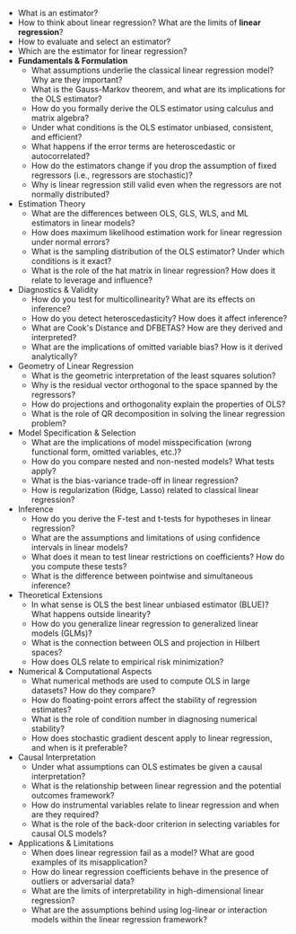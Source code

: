 - What is an estimator?
- How to think about linear regression? What are the limits of **linear regression**?
- How to evaluate and select an estimator?
- Which are the estimator for linear regression?
- **Fundamentals & Formulation**
    - What assumptions underlie the classical linear regression model? Why are they important?
    - What is the Gauss-Markov theorem, and what are its implications for the OLS estimator?
    - How do you formally derive the OLS estimator using calculus and matrix algebra?
    - Under what conditions is the OLS estimator unbiased, consistent, and efficient?
    - What happens if the error terms are heteroscedastic or autocorrelated?
    - How do the estimators change if you drop the assumption of fixed regressors (i.e., regressors are stochastic)?
    - Why is linear regression still valid even when the regressors are not normally distributed?
- Estimation Theory
    - What are the differences between OLS, GLS, WLS, and ML estimators in linear models?
    - How does maximum likelihood estimation work for linear regression under normal errors?
    - What is the sampling distribution of the OLS estimator? Under which conditions is it exact?
    - What is the role of the hat matrix in linear regression? How does it relate to leverage and influence?
- Diagnostics & Validity
    - How do you test for multicollinearity? What are its effects on inference?
    - How do you detect heteroscedasticity? How does it affect inference?
    - What are Cook's Distance and DFBETAS? How are they derived and interpreted?
    - What are the implications of omitted variable bias? How is it derived analytically?
- Geometry of Linear Regression
    - What is the geometric interpretation of the least squares solution?
    - Why is the residual vector orthogonal to the space spanned by the regressors?
    - How do projections and orthogonality explain the properties of OLS?
    - What is the role of QR decomposition in solving the linear regression problem?
- Model Specification & Selection
    - What are the implications of model misspecification (wrong functional form, omitted variables, etc.)?
    - How do you compare nested and non-nested models? What tests apply?
    - What is the bias-variance trade-off in linear regression?
    - How is regularization (Ridge, Lasso) related to classical linear regression?
- Inference
    - How do you derive the F-test and t-tests for hypotheses in linear regression?
    - What are the assumptions and limitations of using confidence intervals in linear models?
    - What does it mean to test linear restrictions on coefficients? How do you compute these tests?
    - What is the difference between pointwise and simultaneous inference?
- Theoretical Extensions
    - In what sense is OLS the best linear unbiased estimator (BLUE)? What happens outside linearity?
    - How do you generalize linear regression to generalized linear models (GLMs)?
    - What is the connection between OLS and projection in Hilbert spaces?
    - How does OLS relate to empirical risk minimization?
- Numerical & Computational Aspects
    - What numerical methods are used to compute OLS in large datasets? How do they compare?
    - How do floating-point errors affect the stability of regression estimates?
    - What is the role of condition number in diagnosing numerical stability?
    - How does stochastic gradient descent apply to linear regression, and when is it preferable?
- Causal Interpretation
    - Under what assumptions can OLS estimates be given a causal interpretation?
    - What is the relationship between linear regression and the potential outcomes framework?
    - How do instrumental variables relate to linear regression and when are they required?
    - What is the role of the back-door criterion in selecting variables for causal OLS models?
- Applications & Limitations
    - When does linear regression fail as a model? What are good examples of its misapplication?
    - How do linear regression coefficients behave in the presence of outliers or adversarial data?
    - What are the limits of interpretability in high-dimensional linear regression?
    - What are the assumptions behind using log-linear or interaction models within the linear regression framework?
